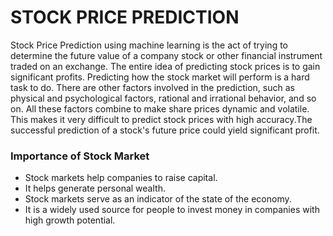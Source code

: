 <h1>STOCK PRICE PREDICTION</h1>
Stock Price Prediction using machine learning is the act of trying to determine the future value of a company stock or other financial instrument traded on an exchange. The entire idea of predicting stock prices is to gain significant profits. Predicting how the stock market will perform is a hard task to do. There are other factors involved in the prediction, such as physical and psychological factors, rational and irrational behavior, and so on. All these factors combine to make share prices dynamic and volatile. This makes it very difficult to predict stock prices with high accuracy.The successful prediction of a stock's future price could yield significant profit.


<h3>Importance of Stock Market</h3>

* Stock markets help companies to raise capital.
* It helps generate personal wealth.
* Stock markets serve as an indicator of the state of the economy.
* It is a widely used source for people to invest money in companies with high growth potential.
